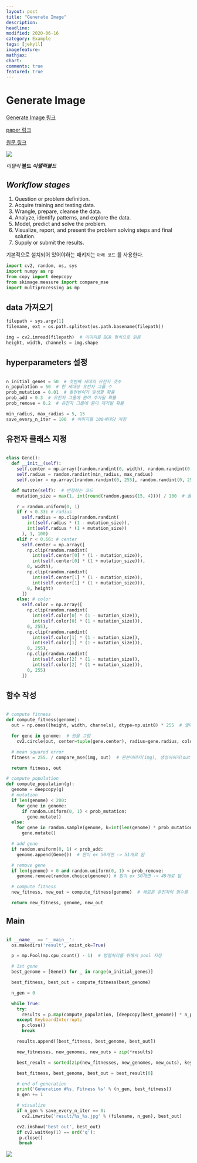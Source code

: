 ```yaml
---
layout: post
title: "Generate Image"
description: 
headline: 
modified: 2020-06-16
category: Example
tags: [jekyll]
imagefeature: 
mathjax: 
chart: 
comments: true
featured: true
---
```


# Generate Image

[Generate Image 링크](https://github.com/kairess/genetic_image)

[paper 링크](-)

[원문 링크](-)

<img src="{{ site.url }}/images/practice/tf.jpg">

*이탤릭* **볼드** ***이탤릭볼드***

## ***Workflow stages***
1. Question or problem definition.
2. Acquire training and testing data.
3. Wrangle, prepare, cleanse the data.
4. Analyze, identify patterns, and explore the data.
5. Model, predict and solve the problem.
6. Visualize, report, and present the problem solving steps and final solution.
7. Supply or submit the results.
 
기본적으로 설치되어 있어야하는 패키지는 `아래 코드` 를 사용한다.

~~~python
import cv2, random, os, sys
import numpy as np
from copy import deepcopy
from skimage.measure import compare_mse
import multiprocessing as mp
~~~



## data 가져오기

~~~python
filepath = sys.argv[1]
filename, ext = os.path.splitext(os.path.basename(filepath))

img = cv2.imread(filepath)  # 이미지를 BGR 형식으로 읽음
height, width, channels = img.shape
~~~

## hyperparameters 설정

~~~python

n_initial_genes = 50  # 첫번째 세대의 유전자 갯수
n_population = 50  # 한 세대당 유전자 그룹 수
prob_mutation = 0.01  # 돌연변이가 발생할 확률
prob_add = 0.3  # 유전자 그룹에 원이 추가될 확률
prob_remove = 0.2  # 유전자 그룹에 원이 제거될 확률

min_radius, max_radius = 5, 15
save_every_n_iter = 100  # 이미지를 100세대당 저장
~~~



## 유전자 클래스 지정

~~~python

class Gene():
  def __init__(self):
    self.center = np.array([random.randint(0, width), random.randint(0, height)])  # 캔버스를 넘지 않도록 랜덤으로 지정
    self.radius = random.randint(min_radius, max_radius)  
    self.color = np.array([random.randint(0, 255), random.randint(0, 255), random.randint(0, 255)])  # B , G , R 순서로 랜덤으로 작성

  def mutate(self):  # 변형하는 코드
    mutation_size = max(1, int(round(random.gauss(15, 4)))) / 100  # 돌연변이의 폭은 가우시안 분포로 평균 15에 표준편차 4 의 숫자를 100으로 나눈 값을 사용

    r = random.uniform(0, 1)
    if r < 0.33: # radius
      self.radius = np.clip(random.randint(
        int(self.radius * (1 - mutation_size)),
        int(self.radius * (1 + mutation_size))
      ), 1, 100)
    elif r < 0.66: # center
      self.center = np.array([
        np.clip(random.randint(
          int(self.center[0] * (1 - mutation_size)),
          int(self.center[0] * (1 + mutation_size))),
        0, width),
        np.clip(random.randint(
          int(self.center[1] * (1 - mutation_size)),
          int(self.center[1] * (1 + mutation_size))),
        0, height)
      ])
    else: # color
      self.color = np.array([
        np.clip(random.randint(
          int(self.color[0] * (1 - mutation_size)),
          int(self.color[0] * (1 + mutation_size))),
        0, 255),
        np.clip(random.randint(
          int(self.color[1] * (1 - mutation_size)),
          int(self.color[1] * (1 + mutation_size))),
        0, 255),
        np.clip(random.randint(
          int(self.color[2] * (1 - mutation_size)),
          int(self.color[2] * (1 + mutation_size))),
        0, 255)
      ])

~~~

## 함수 작성

~~~python

# compute fitness
def compute_fitness(genome):
  out = np.ones((height, width, channels), dtype=np.uint8) * 255  # 얼마나 잘 적응했는지 판별하는 함수. 255로 채워서 백색으로 나옴

  for gene in genome:  # 원을 그림
    cv2.circle(out, center=tuple(gene.center), radius=gene.radius, color=(int(gene.color[0]), int(gene.color[1]), int(gene.color[2])), thickness=-1)  # thickness=-1 원의 색을 채우기 위해 

  # mean squared error
  fitness = 255. / compare_mse(img, out)  # 원본이미지(img), 생성이미지(out) 의 차이를 구함 mse가 작으면 좋기 때문에 역수를 취해줌

  return fitness, out

# compute population
def compute_population(g):
  genome = deepcopy(g)
  # mutation
  if len(genome) < 200:
    for gene in genome:
      if random.uniform(0, 1) < prob_mutation:
        gene.mutate()
  else:
    for gene in random.sample(genome, k=int(len(genome) * prob_mutation)):  # 랜덤으로 뽑아서 변이를 시키는게 속도와 적중이 좋음
      gene.mutate()

  # add gene
  if random.uniform(0, 1) < prob_add:
    genome.append(Gene())  # 원이 ex 50개면 -> 51개로 됨

  # remove gene
  if len(genome) > 0 and random.uniform(0, 1) < prob_remove:
    genome.remove(random.choice(genome)) # 원이 ex 50개면 -> 49개로 됨

  # compute fitness
  new_fitness, new_out = compute_fitness(genome)  # 새로운 유전자의 점수를 측정해서 return

  return new_fitness, genome, new_out


~~~


## Main

~~~python

if __name__ == '__main__':
  os.makedirs('result', exist_ok=True)

  p = mp.Pool(mp.cpu_count() - 1)  # 병렬처리를 위해서 pool 지정

  # 1st gene
  best_genome = [Gene() for _ in range(n_initial_genes)] 

  best_fitness, best_out = compute_fitness(best_genome)

  n_gen = 0

  while True:
    try:
      results = p.map(compute_population, [deepcopy(best_genome)] * n_population)
    except KeyboardInterrupt:
      p.close()
      break

    results.append([best_fitness, best_genome, best_out])

    new_fitnesses, new_genomes, new_outs = zip(*results)

    best_result = sorted(zip(new_fitnesses, new_genomes, new_outs), key=lambda x: x[0], reverse=True)  # fitness 점수에 따라 내림차순으로 정렬

    best_fitness, best_genome, best_out = best_result[0]

    # end of generation
    print('Generation #%s, Fitness %s' % (n_gen, best_fitness))
    n_gen += 1

    # visualize
    if n_gen % save_every_n_iter == 0:
      cv2.imwrite('result/%s_%s.jpg' % (filename, n_gen), best_out)

    cv2.imshow('best out', best_out)
    if cv2.waitKey(1) == ord('q'):
     p.close()
     break

~~~


<img src="{{ site.url }}/images/practice/Generic_Image/Screenshot_2020-06-16-11-28-04.png">